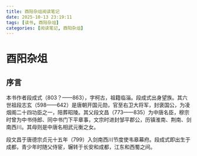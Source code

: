 ```yaml
---
title: 酉阳杂俎阅读笔记
date: 2025-10-13 23:19:11
tags: [读书, 酉阳杂俎]
categories: [阅读笔记, 酉阳杂俎]
---
```


# 酉阳杂俎

## 序言

本书作者段成式（803？——863），字柯古，祖籍临淄。段成式出身望族。其六世祖段志玄（598——642）是唐朝开国元勋，官至右卫大将军，封褒国公，为凌烟阁二十四功臣之一，陪葬昭陵。其父段文昌（773——835）为中唐名臣，穆宗时曾为中书侍郎、同中书门下平章事，文宗时进封邹平郡公，历镇淮南、荆南、剑南西川。其母则是中唐名相武元衡之女。

段文昌于唐德宗贞元十五年（799）入剑南西川节度使韦皋幕府。段成式即出生于成都，青少年时随父侍宦，辗转于长安和成都，江东和西蜀之间。
